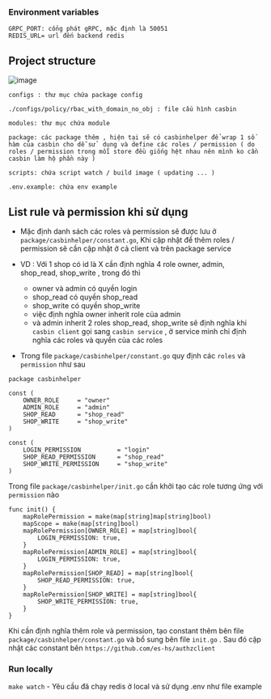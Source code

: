 ### Environment variables

```
GRPC_PORT: cổng phát gRPC, mặc định là 50051
REDIS_URL= url đến backend redis
```

## Project structure

![image](https://s3-ap-southeast-1.amazonaws.com/gemtickets/production/dashboard/05106130-6c06-4d4d-9d11-c6aab95dbdd6.png)

```
configs : thư mục chứa package config

./configs/policy/rbac_with_domain_no_obj : file cấu hình casbin

modules: thư mục chứa module

package: các package thêm , hiện tại sẽ có casbinhelper để wrap 1 số hàm của casbin cho dễ sử  dụng và define các roles / permission ( do roles / permission trong mỗi store đều giống hệt nhau nên mình ko cần casbin làm hộ phần này )

scripts: chứa script watch / build image ( updating ... )

.env.example: chứa env example
```

## List rule và permission khi sử dụng

- Mặc định danh sách các roles và permission sẽ được lưu ở `package/casbinhelper/constant.go`, Khi cập nhật để thêm roles / permission sẽ cần cập nhật ở cả client và trên package service

- VD : Với 1 shop có id là X cần định nghĩa 4 role owner, admin, shop_read, shop_write , trong đó thì
  - owner và admin có quyền login
  - shop_read có quyền shop_read
  - shop_write có quyền shop_write
  - việc định nghĩa owner inherit role của admin
  - và admin inherit 2 roles shop_read, shop_write sẽ định nghĩa khi `casbin client` gọi sang `casbin service` , ở service mình chỉ định nghĩa các roles và quyền của các roles

- Trong file `package/casbinhelper/constant.go` quy định các `roles` và `permission` như sau

```
package casbinhelper

const (
	OWNER_ROLE     = "owner"
	ADMIN_ROLE     = "admin"
	SHOP_READ      = "shop_read"
	SHOP_WRITE     = "shop_write"
)

const (
	LOGIN_PERMISSION          = "login"
	SHOP_READ_PERMISSION      = "shop_read"
	SHOP_WRITE_PERMISSION     = "shop_write"
)

```
Trong file `package/casbinhelper/init.go` cần khởi tạo các role tương ứng với `permission` nào

```
func init() {
	mapRolePermission = make(map[string]map[string]bool)
	mapScope = make(map[string]bool)
	mapRolePermission[OWNER_ROLE] = map[string]bool{
		LOGIN_PERMISSION: true,
	}
	mapRolePermission[ADMIN_ROLE] = map[string]bool{
		LOGIN_PERMISSION: true,
	}
	mapRolePermission[SHOP_READ] = map[string]bool{
		SHOP_READ_PERMISSION: true,
	}
	mapRolePermission[SHOP_WRITE] = map[string]bool{
		SHOP_WRITE_PERMISSION: true,
	}
}

```

Khi cần định nghĩa thêm role và permission, tạo constant thêm bên file `package/casbinhelper/constant.go` và bổ sung bên file `init.go` . Sau đó cập nhật các constant bên `https://github.com/es-hs/authzclient`

### Run locally

`make watch` -  Yêu cầu đã chạy redis ở local và sử dụng .env như file example
